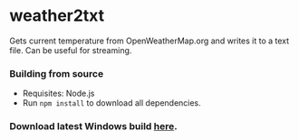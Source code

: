 # weather2txt
Gets current temperature from OpenWeatherMap.org and writes it to a text file. Can be useful for streaming.

### Building from source
- Requisites: Node.js
- Run ``npm install`` to download all dependencies.

### Download latest Windows build [here](https://github.com/Allavaz/weather2txt/releases/latest).
